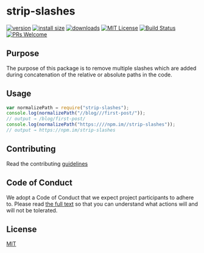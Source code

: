 # strip-slashes

[![version][version-badge]][package]
[![install size][bundle-badge]][packagephobia]
[![downloads][downloads-badge]][npmstats]
[![MIT License][license-badge]][license]
[![Build Status][ci-badge]][gh-actions]
[![PRs Welcome][prs-badge]][prs]

## Purpose

The purpose of this package is to remove multiple slashes which are added during concatenation of the relative or absolute paths in the code.

## Usage

```javascript
var normalizePath = require("strip-slashes");
console.log(normalizePath("//blog///first-post/"));
// output → /blog/first-post/
console.log(normalizePath("https:////npm.im//strip-slashes"));
// output → https://npm.im/strip-slashes
```

## Contributing

Read the contributing [guidelines](https://github.com/VarunDevPro/npm-strip-slashes/blob/master/.github/CONTRIBUTING.md)

## Code of Conduct

We adopt a Code of Conduct that we expect project participants to adhere to. Please read [the full text](https://github.com/VarunDevPro/npm-strip-slashes/blob/master/.github/CODE_OF_CONDUCT.md) so that you can understand what actions will and will not be tolerated.

## License

[MIT][license]

<!-- [license]: http://opensource.org/licenses/MIT -->

[ci-badge]: https://github.com/varundevpro/npm-strip-slashes/workflows/CI/badge.svg?branch=master
[downloads-badge]: https://img.shields.io/npm/dm/strip-slashes.svg?style=flat-square
[npmstats]: http://npm-stat.com/charts.html?package=strip-slashes
[license-badge]: https://img.shields.io/npm/l/strip-slashes.svg?style=flat-square
[license]: https://github.com/VarunDevPro/npm-strip-slashes/blob/master/LICENSE
[bundle-badge]: https://packagephobia.now.sh/badge?p=strip-slashes
[packagephobia]: https://packagephobia.now.sh/result?p=strip-slashes
[gh-actions]: https://github.com/VarunDevPro/npm-strip-slashes/actions
[version-badge]: https://img.shields.io/npm/v/strip-slashes.svg?style=flat-square
[package]: http://npm.im/strip-slashes
[prs-badge]: https://img.shields.io/badge/PRs-welcome-brightgreen.svg?style=flat-square
[prs]: http://makeapullrequest.com
